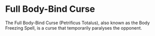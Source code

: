 # Full Body-Bind Curse  
The Full Body-Bind Curse (Petrificus Totalus), also known as the Body Freezing Spell, is a curse that temporarily paralyses the opponent.  
  
